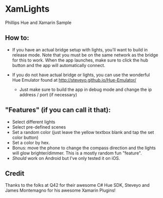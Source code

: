 # XamLights
Phillips Hue and Xamarin Sample

## How to:
* If you have an actual bridge setup with lights, you'll want to build in release mode. Note that you must be on the same network as the bridge for this to work. When the app launches, make sure to click the hub button and the app will automatically connect.

* If you do not have actual bridge or lights, you can use the wonderful Hue Emulator found at http://steveyo.github.io/Hue-Emulator/
  * Just make sure to build the app in debug mode and change the ip address / port (if necessary)
  
## "Features" (if you can call it that):

* Select different lights
* Select pre-defined scenes
* Set a random color (just leave the yellow textbox blank and tap the set color button)
* Set a color by hex.
* Bonus: move the phone to change the compass direction and the lights will glow brighter/dimmer. This is a mostly random fun "feature".
* _Should_ work on Android but I've only tested it on iOS.


## Credit
Thanks to the folks at Q42 for their awesome C# Hue SDK, Steveyo and James Montemagno for his awesome Xamarin Plugins!
